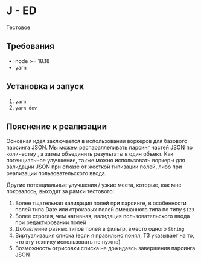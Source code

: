 # J - ED

Тестовое

## Требования

* node >= 18.18
* yarn

## Установка и запуск

1. `yarn`
2. `yarn dev`

## Пояснение к реализации

Основная идея заключается в использовании воркеров для базового парсинга JSON. Мы можем распараллеливать парсинг частей JSON по количеству , а затем объединить результаты в один объект. Как потенциальное улучшение, также можно использовать воркеры для валидации JSON при отказе от жесткой типизации полей, либо при реализации пользовательского ввода.

Другие потенциальные улучшения / узкие места, которые, как мне покозалось, выходят за рамки тестового:

1. Более тщательная валидация полей при парсинге, в особенности полей типа Date или строковых полей смешанного типа по типу `$123`
2. Более строгая, чем нативная, валидация пользовательского ввода при редактировании полей
3. Добавление разных типов полей в фильтр, вместо одного `String`
4. Виртуализация списка (если я правильно понял, ТЗ указывает на то, что эту технику использовать не нужно)
5. Возможность отрисовки списка не дожидаясь завершения парсинга JSON
